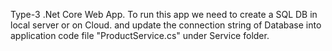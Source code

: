 Type-3 .Net Core Web App. To run this app we need to create a SQL DB in local server or on Cloud. and update the connection string of Database into application code file "ProductService.cs" under Service folder.

